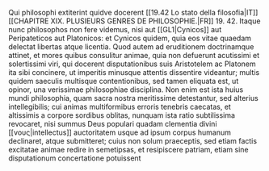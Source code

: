 Qui philosophi extiterint quidve docerent [[19.42 Lo stato della filosofia|IT]] [[CHAPITRE XIX. PLUSIEURS GENRES DE PHILOSOPHIE.|FR]]
19. 42. Itaque nunc philosophos non fere videmus, nisi aut [[GL1|Cynicos]] aut Peripateticos aut Platonicos: et Cynicos quidem, quia eos vitae quaedam delectat libertas atque licentia. Quod autem ad eruditionem doctrinamque attinet, et mores quibus consulitur animae, quia non defuerunt acutissimi et solertissimi viri, qui docerent disputationibus suis Aristotelem ac Platonem ita sibi concinere, ut imperitis minusque attentis dissentire videantur; multis quidem saeculis multisque contentionibus, sed tamen eliquata est, ut opinor, una verissimae philosophiae disciplina. Non enim est ista huius mundi philosophia, quam sacra nostra meritissime detestantur, sed alterius intellegibilis; cui animas multiformibus erroris tenebris caecatas, et altissimis a corpore sordibus oblitas, nunquam ista ratio subtilissima revocaret, nisi summus Deus populari quadam clementia divini [[νους|intellectus]] auctoritatem usque ad ipsum corpus humanum declinaret, atque submitteret; cuius non solum praeceptis, sed etiam factis excitatae animae redire in semetipsas, et resipiscere patriam, etiam sine disputationum concertatione potuissent